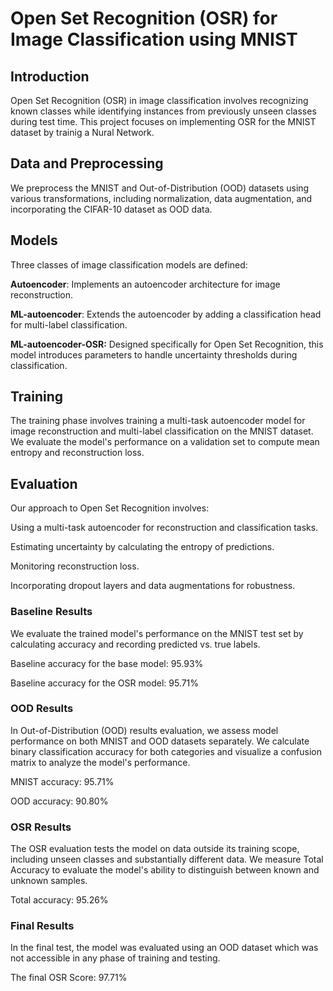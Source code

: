 # Open Set Recognition (OSR) for Image Classification using MNIST

## Introduction
Open Set Recognition (OSR) in image classification involves recognizing known classes while identifying instances from previously unseen classes during test time. This project focuses on implementing OSR for the MNIST dataset by trainig a Nural Network.

## Data and Preprocessing
We preprocess the MNIST and Out-of-Distribution (OOD) datasets using various transformations, including normalization, data augmentation, and incorporating the CIFAR-10 dataset as OOD data.


## Models
Three classes of image classification models are defined:

**Autoencoder**: Implements an autoencoder architecture for image reconstruction.

**ML-autoencoder**: Extends the autoencoder by adding a classification head for multi-label classification.

**ML-autoencoder-OSR:** Designed specifically for Open Set Recognition, this model introduces parameters to handle uncertainty thresholds during classification.


## Training
The training phase involves training a multi-task autoencoder model for image reconstruction and multi-label classification on the MNIST dataset. We evaluate the model's performance on a validation set to compute mean entropy and reconstruction loss.


## Evaluation
Our approach to Open Set Recognition involves:

Using a multi-task autoencoder for reconstruction and classification tasks.

Estimating uncertainty by calculating the entropy of predictions.

Monitoring reconstruction loss.

Incorporating dropout layers and data augmentations for robustness.

### Baseline Results
We evaluate the trained model's performance on the MNIST test set by calculating accuracy and recording predicted vs. true labels.

Baseline accuracy for the base model: 95.93%

Baseline accuracy for the OSR model: 95.71%

### OOD Results
In Out-of-Distribution (OOD) results evaluation, we assess model performance on both MNIST and OOD datasets separately. We calculate binary classification accuracy for both categories and visualize a confusion matrix to analyze the model's performance.

MNIST accuracy: 95.71%

OOD accuracy: 90.80%


### OSR Results
The OSR evaluation tests the model on data outside its training scope, including unseen classes and substantially different data. We measure Total Accuracy to evaluate the model's ability to distinguish between known and unknown samples.

Total accuracy: 95.26%

### Final Results
In the final test, the model was evaluated using an OOD dataset which was not accessible in any phase of training and testing.

The final OSR Score: 97.71%
